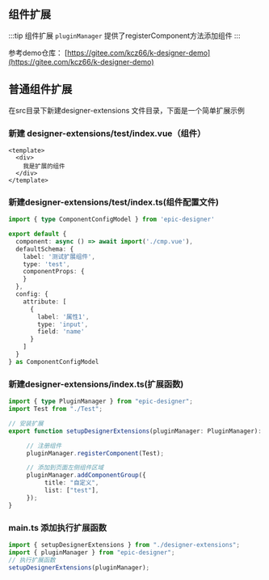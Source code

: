 ## 组件扩展

:::tip 组件扩展
`pluginManager` 提供了registerComponent方法添加组件
:::

参考demo仓库： [https://gitee.com/kcz66/k-designer-demo](https://gitee.com/kcz66/k-designer-demo)

## 普通组件扩展

在src目录下新建designer-extensions 文件目录，下面是一个简单扩展示例

### 新建 designer-extensions/test/index.vue（组件）

```vue
<template>
  <div>
  	我是扩展的组件
  </div>
</template>
```

### 新建designer-extensions/test/index.ts(组件配置文件)

```ts
import { type ComponentConfigModel } from 'epic-designer'

export default {
  component: async () => await import('./cmp.vue'),
  defaultSchema: {
    label: '测试扩展组件',
    type: 'test',
    componentProps: {
    }
  },
  config: {
    attribute: [
      {
        label: '属性1',
        type: 'input',
        field: 'name'
      }
    ]
  }
} as ComponentConfigModel
```

### 新建designer-extensions/index.ts(扩展函数)
```ts
import { type PluginManager } from "epic-designer";
import Test from "./Test";

// 安装扩展
export function setupDesignerExtensions(pluginManager: PluginManager): void {

     // 注册组件
     pluginManager.registerComponent(Test);

     // 添加到页面左侧组件区域
     pluginManager.addComponentGroup({
          title: "自定义",
          list: ["test"],
     });
}
```
### main.ts 添加执行扩展函数

```ts
import { setupDesignerExtensions } from "./designer-extensions";
import { pluginManager } from "epic-designer";
// 执行扩展函数
setupDesignerExtensions(pluginManager);
```

